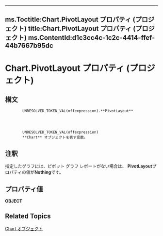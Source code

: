 
---
ms.Toctitle:Chart.PivotLayout プロパティ (プロジェクト)
title:Chart.PivotLayout プロパティ (プロジェクト)
ms.ContentId:d1c3cc4c-1c2c-4414-ffef-44b7667b95dc
---
# Chart.PivotLayout プロパティ (プロジェクト)





## 構文

            UNRESOLVED_TOKEN_VAL(offexpression).**PivotLayout**




            UNRESOLVED_TOKEN_VAL(offexpression)
            **Chart** オブジェクトを表す変数。



## 注釈
指定したグラフには、ピボット グラフ レポートがない場合は、 **PivotLayout**プロパティの値が**Nothing**です。



## プロパティ値
**OBJECT**



## Related Topics

[Chart オブジェクト](810d4ec1-69d2-c432-b9da-57042b783b85.md)





